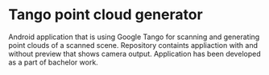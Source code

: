 # Tango point cloud generator
Android application that is using Google Tango for scanning and generating point clouds of a scanned scene. Repository containts appliaction with and without preview that shows camera output. Application has been developed as a part of bachelor work.
